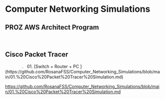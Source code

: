 <h1>Computer Networking Simulations</h1>

<h2>PROZ AWS Architect Program</h2>
<br>


<h2>Cisco Packet Tracer</h2>
&nbsp;&nbsp;&nbsp;&nbsp;&nbsp;&nbsp;&nbsp;&nbsp;&nbsp;&nbsp;&nbsp;&nbsp;&nbsp;&nbsp;.&nbsp;&nbsp;  01. [Switch + Router + PC ](https://github.com/RosanaFSS/Computer_Networking_Simulations/blob/main/01.%20Cisco%20Packet%20Tracer%20Simulation.md)
<br>


https://github.com/RosanaFSS/Computer_Networking_Simulations/blob/main/01.%20Cisco%20Packet%20Tracer%20Simulation.md
